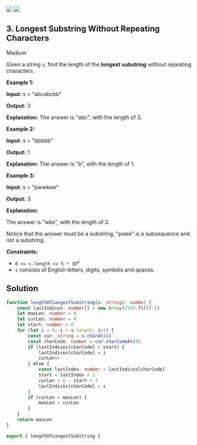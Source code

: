 [![](https://img.shields.io/github/stars/javadev/LeetCode-in-All?label=Stars&style=flat-square)](https://github.com/javadev/LeetCode-in-All)
[![](https://img.shields.io/github/forks/javadev/LeetCode-in-All?label=Fork%20me%20on%20GitHub%20&style=flat-square)](https://github.com/javadev/LeetCode-in-All/fork)

## 3\. Longest Substring Without Repeating Characters

Medium

Given a string `s`, find the length of the **longest** **substring** without repeating characters.

**Example 1:**

**Input:** s = "abcabcbb"

**Output:** 3

**Explanation:** The answer is "abc", with the length of 3. 

**Example 2:**

**Input:** s = "bbbbb"

**Output:** 1

**Explanation:** The answer is "b", with the length of 1. 

**Example 3:**

**Input:** s = "pwwkew"

**Output:** 3

**Explanation:**

The answer is "wke", with the length of 3.

Notice that the answer must be a substring, "pwke" is a subsequence and not a substring. 

**Constraints:**

*   <code>0 <= s.length <= 5 * 10<sup>4</sup></code>
*   `s` consists of English letters, digits, symbols and spaces.

## Solution

```typescript
function lengthOfLongestSubstring(s: string): number {
    const lastIndices: number[] = new Array(256).fill(-1)
    let maxLen: number = 0
    let curLen: number = 0
    let start: number = 0
    for (let i = 0; i < s.length; i++) {
        const cur: string = s.charAt(i)
        const charCode: number = cur.charCodeAt(0)
        if (lastIndices[charCode] < start) {
            lastIndices[charCode] = i
            curLen++
        } else {
            const lastIndex: number = lastIndices[charCode]
            start = lastIndex + 1
            curLen = i - start + 1
            lastIndices[charCode] = i
        }
        if (curLen > maxLen) {
            maxLen = curLen
        }
    }
    return maxLen
}

export { lengthOfLongestSubstring }
```